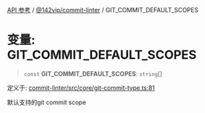 [API 参考](../wiki/Home) / [@142vip/commit-linter](../wiki/@142vip.commit-linter) / GIT\_COMMIT\_DEFAULT\_SCOPES

# 变量: GIT\_COMMIT\_DEFAULT\_SCOPES

> `const` **GIT\_COMMIT\_DEFAULT\_SCOPES**: `string`\[]

定义于: [commit-linter/src/core/git-commit-type.ts:81](https://github.com/142vip/core-x/blob/5281e59d2cdd2de59e1ea761d17ed7fe118d1e60/packages/commit-linter/src/core/git-commit-type.ts#L81)

默认支持的git commit scope
